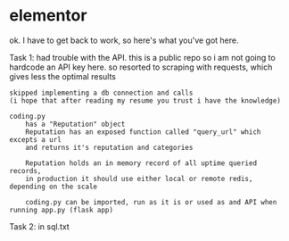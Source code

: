 # elementor

ok.
I have to get back to work, so here's what you've got here.

Task 1:
    had trouble with the API. this is a public repo so i am not going to 
    hardcode an API key here.
    so resorted to scraping with requests, which gives less the optimal results

    skipped implementing a db connection and calls
    (i hope that after reading my resume you trust i have the knowledge)

    coding.py 
        has a "Reputation" object
        Reputation has an exposed function called "query_url" which excepts a url 
        and returns it's reputation and categories

        Reputation holds an in memory record of all uptime queried records, 
        in production it should use either local or remote redis, depending on the scale

        coding.py can be imported, run as it is or used as and API when running app.py (flask app)

Task 2:
    in sql.txt

    


